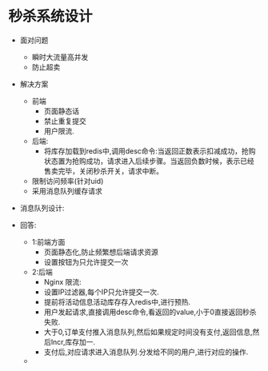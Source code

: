 # 秒杀系统设计
   - 面对问题
      - 瞬时大流量高并发
      - 防止超卖

   - 解决方案
      - 前端
         - 页面静态话
         - 禁止重复提交
         - 用户限流.
      - 后端:
         - 将库存加载到redis中,调用desc命令:当返回正数表示扣减成功，抢购状态置为抢购成功，请求进入后续步骤。当返回负数时候，表示已经售卖完毕，关闭秒杀开关，请求中断。
      - 限制访问频率(针对uid)
      - 采用消息队列缓存请求
   - 消息队列设计:
   - 回答:   
      - 1:前端方面
         - 页面静态化,防止频繁想后端请求资源
         - 设置按钮为只允许提交一次
      - 2:后端
         - Nginx 限流:
         - 设置IP过滤器,每个IP只允许提交一次.
         - 提前将活动信息活动库存存入redis中,进行预热.
         - 用户发起请求,直接调用desc命令,看返回的value,小于0直接返回秒杀失败.
         - 大于0,订单支付推入消息队列,然后如果规定时间没有支付,返回信息,然后lncr,库存加一.
         - 支付后,对应请求进入消息队列.分发给不同的用户,进行对应的操作.
      - 